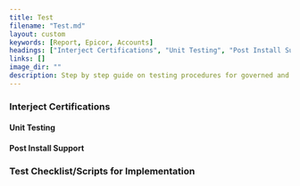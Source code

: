 ```yaml
---
title: Test
filename: "Test.md"
layout: custom
keywords: [Report, Epicor, Accounts]
headings: ["Interject Certifications", "Unit Testing", "Post Install Support", "Test Checklist/Scripts for Implementation"]
links: []
image_dir: ""
description: Step by step guide on testing procedures for governed and ad-hoc reports.
---
```


### Interject Certifications

#### Unit Testing

#### Post Install Support

### Test Checklist/Scripts for Implementation
